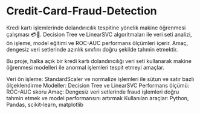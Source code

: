 # Credit-Card-Fraud-Detection
Kredi kartı işlemlerinde dolandırıcılık tespitine yönelik makine öğrenmesi çalışması 💳🚨. Decision Tree ve LinearSVC algoritmaları ile veri seti analizi, ön işleme, model eğitimi ve ROC-AUC performans ölçümleri içerir. Amaç, dengesiz veri setlerinde azınlık sınıfını doğru şekilde tahmin etmektir.

Bu proje, halka açık bir kredi kartı dolandırıcılığı veri seti kullanarak makine öğrenmesi modelleri ile anormal işlemleri tespit etmeyi amaçlar.

  Veri ön işleme: StandardScaler ve normalize işlemleri ile sütun ve satır bazlı ölçeklendirme
  Modeller: Decision Tree ve LinearSVC
  Performans ölçümü: ROC-AUC skoru
  Amaç: Dengesiz veri setlerinde fraud işlemleri doğru tahmin etmek ve model performansını artırmak
  Kullanılan araçlar: Python, Pandas, scikit-learn, matplotlib
